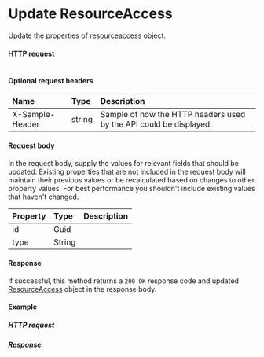 # Update ResourceAccess

Update the properties of resourceaccess object.
#### HTTP request
```http

```

#### Optional request headers
| Name       | Type | Description|
|:-----------|:------|:----------|
| X-Sample-Header  | string  | Sample of how the HTTP headers used by the API could be displayed.|

#### Request body
In the request body, supply the values for relevant fields that should be updated. Existing properties that are not included in the request body will maintain their previous values or be recalculated based on changes to other property values. For best performance you shouldn't include existing values that haven't changed.

| Property	   | Type	|Description|
|:---------------|:--------|:----------|
|id|Guid||
|type|String||

#### Response
If successful, this method returns a `200 OK` response code and updated [ResourceAccess](../resources/resourceaccess.md) object in the response body.
#### Example
##### HTTP request
##### Response
